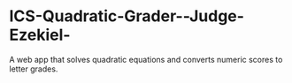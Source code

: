 # ICS-Quadratic-Grader--Judge-Ezekiel-
A web app that solves quadratic equations and converts numeric scores to letter grades.
